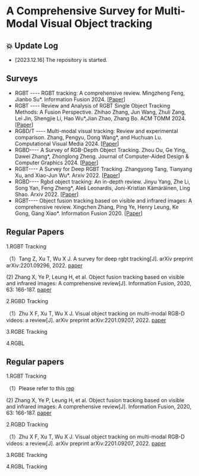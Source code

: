 #  A Comprehensive Survey for Multi-Modal Visual Object tracking


## :collision: Update Log 
* [2023.12.16] The repository is started.

## Surveys 
* RGBT ---- RGBT tracking: A comprehensive review. Mingzheng Feng, Jianbo Su*. Information Fusion 2024. [[Paper](https://www.sciencedirect.com/science/article/pii/S1566253524002707)]
* RGBT ---- Review and Analysis of RGBT Single Object Tracking Methods: A Fusion Perspective. Zhihao Zhang, Jun Wang, Zhuli Zang, Lei Jin, Shengjie Li, Hao Wu*,Jian Zhao, Zhang Bo. ACM TOMM 2024. [[Paper](https://dl.acm.org/doi/10.1145/3651308)]
* RGBD/T ---- Multi-modal visual tracking: Review and experimental comparison. Zhang, Pengyu, Dong Wang*, and Huchuan Lu. Computational Visual Media 2024. [[Paper](https://link.springer.com/article/10.1007/s41095-023-0345-5)]
* RGBD---- A Survey of RGB-Depth Object Tracking. Zhou Ou, Ge Ying, Dawei Zhang*, Zhonglong Zheng. Journal of Computer-Aided Design & Computer Graphics 2024. [[Paper](https://www.jcad.cn/en/article/doi/10.3724/SP.J.1089.null.2023-00537)]
* RGBT---- A Survey for Deep RGBT Tracking. Zhangyong Tang, Tianyang Xu, and Xiao-Jun Wu*. Arxiv 2022. [[Paper](https://arxiv.org/abs/2201.09296)]
* RGBD---- Rgbd object tracking: An in-depth review. Jinyu Yang, Zhe Li, Song Yan, Feng Zheng*, Aleš Leonardis, Joni-Kristian Kämäräinen, Ling Shao. Arxiv 2022. [[Paper](https://arxiv.org/abs/2203.14134)]
* RGBT---- Object fusion tracking based on visible and infrared images: A comprehensive review. Xingchen Zhang, Ping Ye, Henry Leung, Ke Gong, Gang Xiao*. Information Fusion 2020. [[Paper](https://www.sciencedirect.com/science/article/pii/S1566253520302657)]



## Regular Papers 

1.RGBT Tracking

（1）Tang Z, Xu T, Wu X J. A survey for deep rgbt tracking[J]. arXiv preprint arXiv:2201.09296, 2022. [paper](https://arxiv.org/abs/2201.09296)

 (2) Zhang X, Ye P, Leung H, et al. Object fusion tracking based on visible and infrared images: A comprehensive review[J]. Information Fusion, 2020, 63: 166-187. [paper](https://www.sciencedirect.com/science/article/pii/S1566253520302657)

 2.RGBD Tracking

（1）Zhu X F, Xu T, Wu X J. Visual object tracking on multi-modal RGB-D videos: a review[J]. arXiv preprint arXiv:2201.09207, 2022. [paper](https://arxiv.org/abs/2201.09207) 

 3.RGBE Tracking

 4.RGBL



 ## Regular papers

 1.RGBT Tracking

（1）Please refer to this [rep](https://arxiv.org/abs/2201.09296)

 (2) Zhang X, Ye P, Leung H, et al. Object fusion tracking based on visible and infrared images: A comprehensive review[J]. Information Fusion, 2020, 63: 166-187. [paper](https://www.sciencedirect.com/science/article/pii/S1566253520302657)

 2.RGBD Tracking

（1）Zhu X F, Xu T, Wu X J. Visual object tracking on multi-modal RGB-D videos: a review[J]. arXiv preprint arXiv:2201.09207, 2022. [paper](https://arxiv.org/abs/2201.09207) 

 3.RGBE Tracking

 4.RGBL Tracking
